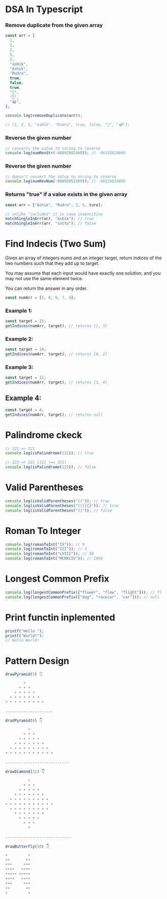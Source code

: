 # DSA In Typescript

### Remove duplicate from the given array

```typescript
const arr = [
  1,
  2,
  2,
  5,
  2,
  "asHik",
  "Ashik",
  "Rudra",
  true,
  false,
  true,
  "🔭",
  "🔭",
  "😂",
];

console.log(removeDuplicate(arr));

// [1, 2, 5, "asHik", "Rudra", true, false, "🔭", "😂"];
```

### Reverse the given number

```typescript
// converts the value to string to reverse
console.log(numRevStr(-96892852369)); // -96325829869
```

### Reverse the given number

```typescript
// doesn't convert the value to string to reverse
console.log(numRevNum(-96892852369)); // -96325829869
```

### Returns "true" if a value exists in the given array

```typescript
const arr = ["Ashik", "Rudra", 2, 5, ture];

// unlike "includes" it is case insencitive
matchSingleInArr(arr, "ashik"); // true
matchSingleInArr(arr, "sotto"); // false
```

# Find Indecis (Two Sum)

Given an array of integers nums and an integer target, return indices of the two numbers such that they add up to target.

You may assume that each input would have exactly one solution, and you may not use the same element twice.

You can return the answer in any order.

```typescript
const numArr = [5, 8, 9, 7, 4];
```

### Example 1:

```typescript
const target = 15;
getIndices(numArr, target); // returns [1, 3]
```

### Example 2:

```typescript
const target = 14;
getIndices(numArr, target); // returns [0, 2]
```

### Example 3:

```typescript
const target = 11;
getIndices(numArr, target); // returns [3, 4]
```

## Example 4:

```typescript
const target = 4;
getIndices(numArr, target); // returns null
```

# Palindrome ckeck

```typescript
// 121 => 121
console.log(isPalindrome(121)); // true

// 123 => 321 (121 !== 321)
console.log(isPalindrome(123)); // false
```

# Valid Parentheses

```typescript
console.log(isValidParentheses("()")); // true
console.log(isValidParentheses("()[]{}")); // true
console.log(isValidParentheses("(]")); // false
```

# Roman To Integer

```typescript
console.log(romanToInt("IX")); // 9
console.log(romanToInt("III")); // 3
console.log(romanToInt("LVIII")); // 58
console.log(romanToInt("MCMXCIV")); // 1994
```

# Longest Common Prefix

```typescript
console.log(longestCommonPrefix(["flower", "flow", "flight"])); // fl
console.log(longestCommonPrefix(["dog", "racecar", "car"])); // null
```

# Print functin inplemented

```typescript
printf("Hello ");
printf("World!");
// Hello World!
```

# Pattern Design

```typescript
drawPyramid(5) 👇

        *
      * * *
    * * * * *
  * * * * * * *
* * * * * * * * *

---------------------

dradPyramid(6) 👇

          *
        * * *
      * * * * *
    * * * * * * *
  * * * * * * * * *
* * * * * * * * * * *

----------------------------

drawDiamond(11) 👇

          *
        * * *
      * * * * *
    * * * * * * *
  * * * * * * * * *
* * * * * * * * * * *
  * * * * * * * * *
    * * * * * * *
      * * * * *
        * * *
          *

-----------------------------

drawButterfly(10) 👇

*         *
**       **
***     ***
****   ****
***** *****
****   ****
***     ***
**       **
*         *
```
